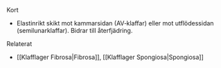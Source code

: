 Kort
- Elastinrikt skikt mot kammarsidan (AV‑klaffar) eller mot utflödessidan (semilunarklaffar). Bidrar till återfjädring.

Relaterat
- [[Klafflager Fibrosa|Fibrosa]], [[Klafflager Spongiosa|Spongiosa]]

